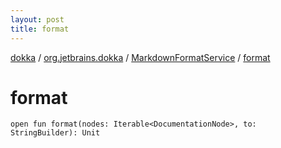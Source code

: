 ```yaml
---
layout: post
title: format
---
```

[dokka](../../index.md) / [org.jetbrains.dokka](../index.md) / [MarkdownFormatService](index.md) / [format](format.md)

# format

```
open fun format(nodes: Iterable<DocumentationNode>, to: StringBuilder): Unit
```
